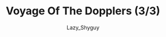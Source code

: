 ---
media: "images/rounds/round_4_2/doppler_radars_3.png"
media_type: image
type: art
title: Voyage Of The Dopplers (3/3)
author: [Lazy_Shyguy]
desc: An expedition team sets out with a collection of doppler radars, self powered radars used to expand terrestrial map coverage.
---